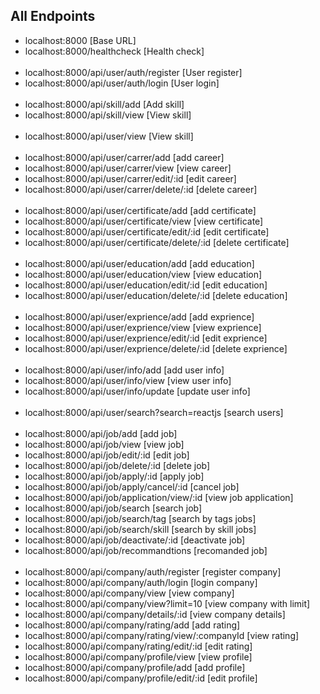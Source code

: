 ## All Endpoints

-   localhost:8000 [Base URL]
-   localhost:8000/healthcheck [Health check]
    <br /><br />
-   localhost:8000/api/user/auth/register [User register]
-   localhost:8000/api/user/auth/login [User login]
    <br /><br />
-   localhost:8000/api/skill/add [Add skill]
-   localhost:8000/api/skill/view [View skill]
    <br /><br />
-   localhost:8000/api/user/view [View skill]
    <br/><br/>
-   localhost:8000/api/user/carrer/add [add career]
-   localhost:8000/api/user/carrer/view [view career]
-   localhost:8000/api/user/carrer/edit/:id [edit career]
-   localhost:8000/api/user/carrer/delete/:id [delete career]
    <br/><br/>
-   localhost:8000/api/user/certificate/add [add certificate]
-   localhost:8000/api/user/certificate/view [view certificate]
-   localhost:8000/api/user/certificate/edit/:id [edit certificate]
-   localhost:8000/api/user/certificate/delete/:id [delete certificate]
    <br/><br/>
-   localhost:8000/api/user/education/add [add education]
-   localhost:8000/api/user/education/view [view education]
-   localhost:8000/api/user/education/edit/:id [edit education]
-   localhost:8000/api/user/education/delete/:id [delete education]
    <br/><br/>
-   localhost:8000/api/user/exprience/add [add exprience]
-   localhost:8000/api/user/exprience/view [view exprience]
-   localhost:8000/api/user/exprience/edit/:id [edit exprience]
-   localhost:8000/api/user/exprience/delete/:id [delete exprience]
    <br/><br/>
-   localhost:8000/api/user/info/add [add user info]
-   localhost:8000/api/user/info/view [view user info]
-   localhost:8000/api/user/info/update [update user info]
    <br/> <br/>
-   localhost:8000/api/user/search?search=reactjs [search users]
    <br/><br/>
-   localhost:8000/api/job/add [add job]
-   localhost:8000/api/job/view [view job]
-   localhost:8000/api/job/edit/:id [edit job]
-   localhost:8000/api/job/delete/:id [delete job]
-   localhost:8000/api/job/apply/:id [apply job]
-   localhost:8000/api/job/apply/cancel/:id [cancel job]
-   localhost:8000/api/job/application/view/:id [view job application]
-   localhost:8000/api/job/search [search job]
-   localhost:8000/api/job/search/tag [search by tags jobs]
-   localhost:8000/api/job/search/skill [search by skill jobs]
-   localhost:8000/api/job/deactivate/:id [deactivate job]
-   localhost:8000/api/job/recommandtions [recomanded job]
    <br/><br/>
-   localhost:8000/api/company/auth/register [register company]
-   localhost:8000/api/company/auth/login [login company]
-   localhost:8000/api/company/view [view company]
-   localhost:8000/api/company/view?limit=10 [view company with limit]
-   localhost:8000/api/company/details/:id [view company details]
-   localhost:8000/api/company/rating/add [add rating]
-   localhost:8000/api/company/rating/view/:companyId [view rating]
-   localhost:8000/api/company/rating/edit/:id [edit rating]
-   localhost:8000/api/company/profile/view [view profile]
-   localhost:8000/api/company/profile/add [add profile]
-   localhost:8000/api/company/profile/edit/:id [edit profile]















